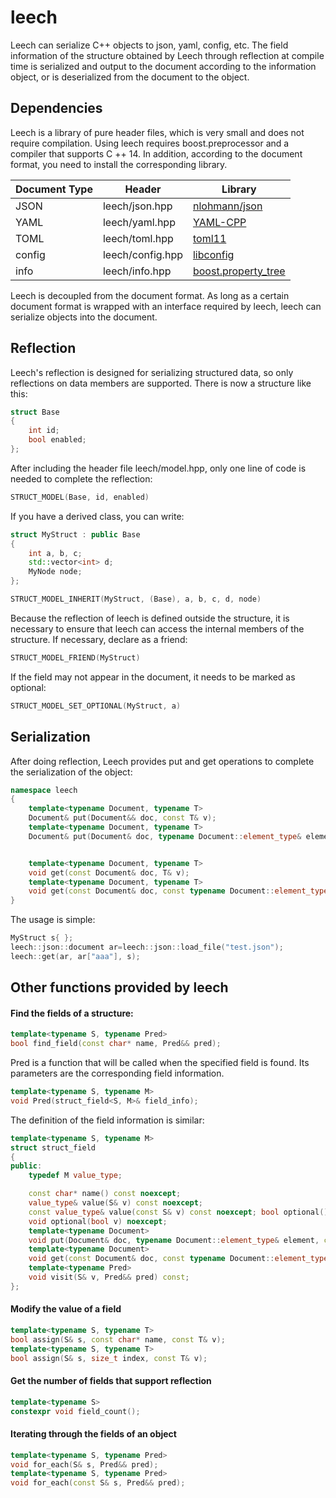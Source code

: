# leech
Leech can serialize C++ objects to json, yaml, config, etc. The field information of the structure obtained by Leech through reflection at compile time is serialized and output to the document according to the information object, or is deserialized from the document to the object.

## Dependencies

Leech is a library of pure header files, which is very small and does not require compilation. Using leech requires boost.preprocessor and a compiler that supports C ++ 14. In addition, according to the document format, you need to install the corresponding library.

| Document Type | Header | Library |
| ------- | ------ | ------ |
| JSON | leech/json.hpp | [nlohmann/json](https://github.com/nlohmann/json)
| YAML | leech/yaml.hpp | [YAML-CPP](https://github.com/jbeder/yaml-cpp)
| TOML |  leech/toml.hpp | [toml11](https://github.com/ToruNiina/toml11)
| config |  leech/config.hpp | [libconfig](https://github.com/hyperrealm/libconfig)
| info |  leech/info.hpp | [boost.property_tree](https://www.boost.org/doc/libs/release/libs/property_tree/)

Leech is decoupled from the document format. As long as a certain document format is wrapped with an interface required by leech, leech can serialize objects into the document.

## Reflection

Leech's reflection is designed for serializing structured data, so only reflections on data members are supported.
There is now a structure like this:

```C++
struct Base
{
	int id;
	bool enabled;
};
```
After including the header file leech/model.hpp, only one line of code is needed to complete the reflection:
```C++
STRUCT_MODEL(Base, id, enabled)
```
If you have a derived class, you can write:
```C++
struct MyStruct : public Base
{
	int a, b, c;
	std::vector<int> d;
	MyNode node;
};

STRUCT_MODEL_INHERIT(MyStruct, (Base), a, b, c, d, node)
```

Because the reflection of leech is defined outside the structure, it is necessary to ensure that leech can access the internal members of the structure. If necessary, declare as a friend:
```C++
STRUCT_MODEL_FRIEND(MyStruct)
```
If the field may not appear in the document, it needs to be marked as optional:
```C++
STRUCT_MODEL_SET_OPTIONAL(MyStruct, a)
```

## Serialization

After doing reflection, Leech provides put and get operations to complete the serialization of the object:
```C++
namespace leech
{
	template<typename Document, typename T>
	Document& put(Document&& doc, const T& v);
	template<typename Document, typename T>
	Document& put(Document& doc, typename Document::element_type& element, const T& v, const char* name = nullptr);


	template<typename Document, typename T>
	void get(const Document& doc, T& v);
	template<typename Document, typename T>
	void get(const Document& doc, const typename Document::element_type& element, T& v, const char* name = nullptr);
}
```
The usage is simple:
```C++
MyStruct s{ };
leech::json::document ar=leech::json::load_file("test.json");
leech::get(ar, ar["aaa"], s);
```

## Other functions provided by leech
#### Find the fields of a structure:
```C++
template<typename S, typename Pred>
bool find_field(const char* name, Pred&& pred);
```
Pred is a function that will be called when the specified field is found. Its parameters are the corresponding field information.
```C++
template<typename S, typename M>
void Pred(struct_field<S, M>& field_info);
```
The definition of the field information is similar:
```C++
template<typename S, typename M>
struct struct_field
{
public:
	typedef M value_type;

	const char* name() const noexcept;
	value_type& value(S& v) const noexcept;
	const value_type& value(const S& v) const noexcept; bool optional() const noexcept;
	void optional(bool v) noexcept;
	template<typename Document>
	void put(Document& doc, typename Document::element_type& element, const T& v) const;
	template<typename Document>
	void get(const Document& doc, const typename Document::element_type& element, S& v) const;
	template<typename Pred>
	void visit(S& v, Pred&& pred) const;
};

```
#### Modify the value of a field
```C++
template<typename S, typename T>
bool assign(S& s, const char* name, const T& v);
template<typename S, typename T>
bool assign(S& s, size_t index, const T& v);
```
#### Get the number of fields that support reflection
```C++
template<typename S>
constexpr void field_count();
```
#### Iterating through the fields of an object
```C++
template<typename S, typename Pred>
void for_each(S& s, Pred&& pred);
template<typename S, typename Pred>
void for_each(const S& s, Pred&& pred);
```